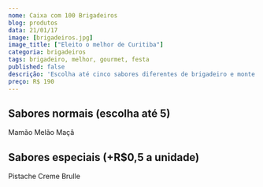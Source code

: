 ```yaml
---
nome: Caixa com 100 Brigadeiros
blog: produtos
data: 21/01/17
image: [brigadeiros.jpg]
image_title: ["Eleito o melhor de Curitiba"]
categoria: brigadeiros
tags: brigadeiro, melhor, gourmet, festa
published: false
descrição: 'Escolha até cinco sabores diferentes de brigadeiro e monte sua caixa'
preço: R$ 190
---
```


## Sabores normais (escolha até 5)
Mamão
Melão
Maçâ

## Sabores especiais (+R$0,5 a unidade)
Pistache
Creme Brulle
